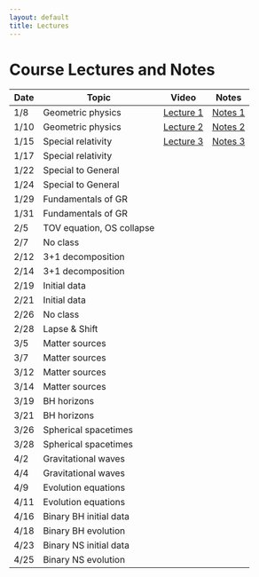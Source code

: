 ```yaml
---
layout: default
title: Lectures
---
```


# Course Lectures and Notes

Date  | Topic                      | Video | Notes 
------|----------------------------|-----------|----------
1/8  | Geometric physics | [Lecture 1](https://www.dropbox.com/s/rsvdjo7j6lfp7b3/ast900\_lecture1\_08012019.mp4?dl=0) | [Notes 1](notes/Lecture1.pdf)
1/10 | Geometric physics | [Lecture 2](https://www.dropbox.com/s/578qini5azmichy/ast900\_lecture2\_10012019.mov?dl=0) | [Notes 2](notes/Lecture2.pdf)
1/15 | Special relativity | [Lecture 3](https://www.dropbox.com/s/b6r4zbwo1fml4o6/ast900\_lecture3\_15012019.mp4?dl=0) | [Notes 3](notes/Lecture3.pdf)
1/17 | Special relativity |
1/22 | Special to General |
1/24 | Special to General |
1/29 | Fundamentals of GR |
1/31 | Fundamentals of GR |
2/5 | TOV equation, OS collapse |
2/7 | No class 
2/12 | 3+1 decomposition | 
2/14 | 3+1 decomposition | 
2/19 | Initial data | 
2/21 | Initial data | 
2/26 | No class 
2/28 | Lapse & Shift |
3/5 | Matter sources |
3/7 | Matter sources | 
3/12 | Matter sources |
3/14 | Matter sources | 
3/19 | BH horizons | 
3/21 | BH horizons |
3/26 | Spherical spacetimes | 
3/28 | Spherical spacetimes | 
4/2 | Gravitational waves | 
4/4 | Gravitational waves | 
4/9 | Evolution equations | 
4/11 | Evolution equations | 
4/16 | Binary BH initial data | 
4/18 | Binary BH evolution |
4/23 | Binary NS initial data | 
4/25 | Binary NS evolution | 
